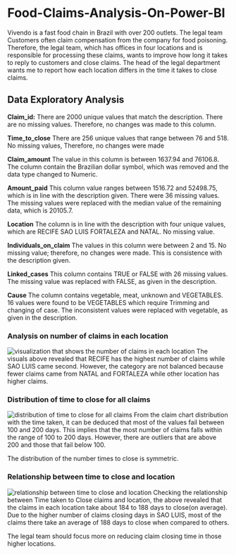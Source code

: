 # Food-Claims-Analysis-On-Power-BI
Vivendo is a fast food chain in Brazil with over 200 outlets. The legal team 
Customers often claim compensation from the company for food poisoning. Therefore, the legal team, which has offices in four locations and is responsible for processing these claims, wants to improve how long it takes to reply to customers and close claims.
The head of the legal department wants me to report how each location differs in the time it takes to close claims.




## Data Exploratory Analysis

**Claim_id:** There are 2000 unique values that match the description. There are no missing values. Therefore, no changes was made to this column.
 
**Time_to_close** There are 256 unique values that range between 76 and 518. No missing values, Therefore, no changes were made

**Claim_amount** The value in this column is between 1637.94 and 76106.8. The column contain the Brazilian dollar symbol, which was removed and the data type changed to Numeric.

**Amount_paid** This column value ranges between 1516.72 and 52498.75, which is in line with the description given. There were 36 missing values. The missing values were replaced with the median value of the remaining data, which is 20105.7.

**Location** The column is in line with the description with four unique values, which are RECIFE SAO LUIS  FORTALEZA and NATAL. No missing value.

**Individuals_on_claim** The values in this column were between 2 and 15. No missing value; therefore, no changes were made. This is consistence with the description given.

**Linked_cases** This column contains TRUE or FALSE with 26 missing values. The missing value was replaced with FALSE, as given in the description.

**Cause** The column contains vegetable, meat, unknown and VEGETABLES. 16 values were found to be VEGETABLES which require Trimming and changing of case. The inconsistent values were replaced with vegetable, as given in the description.


### Analysis on number of claims in each location
![visualization that shows the number of claims in each location](<img width="498" alt="task 2" src="https://github.com/AbbeySegun/Food-Claims-Analysis-On-Power-BI/assets/105546483/aeb79568-dda3-44e5-8483-8bea25570db5">
)
 The visuals above revealed that RECIFE has the highest number of claims while SAO LUIS came second. However, the category are not balanced because fewer claims came from NATAL and FORTALEZA while other location has higher claims.

### Distribution of time to close for all claims
![distribution of time to close for all claims](<img width="558" alt="task 3" src="https://github.com/AbbeySegun/Food-Claims-Analysis-On-Power-BI/assets/105546483/baa413b1-9f94-4ce9-8185-0f0cc81d11ff">
)
From the claim chart distribution with the time taken, it can be deduced that most of the values fail between 100 and 200 days. This implies that the most number of claims falls within the range of 100 to 200 days. However, there are outliers that are above 200 and those that fail below 100.

The distribution of the number times to close is symmetric.

### Relationship between time to close and location
![relationship between time to close and location](<img width="547" alt="task 4" src="https://github.com/AbbeySegun/Food-Claims-Analysis-On-Power-BI/assets/105546483/f2d9490a-ff80-4d02-bf51-16d34b17bea1">
)
Checking the relationship between Time taken to Close claims and location, the above revealed that the claims in each location take about 184 to 188 days to close(on average). Due to the higher number of claims closing days in SAO LUIS, most of the claims there take an average of 188 days to close when compared to others.

The legal team should focus more on reducing claim closing time in those higher locations.
